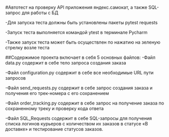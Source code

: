 #Автотест на проверку API приложения яндекс.самокат, а также SQL-запрос для работы с БД

-Для запуска теста должны быть установлены пакеты pytest  requests 

-Запуск теста выполняется командой ytest в терминале Pycharm

-Также запуск теста может быть осуществлен по нажатию на зеленую стрелку возле теста

##Содержимое проекта включает в себя 5 основных файлов:
-Файл data.py содержит в себе тело запроса создания заказа

-Файл configuration.py содержит в себе все необходимые URL  пути запросов

-Файл send_requests.py содержит в себе запрос создания заказа и получения его трек-номера с его сохранением

-Файл order_tracking.py содержит в себе запрос на получение заказа по сохраненному треку и проверку кода ответа

-Файл SQL_Requests содержит в себе SQL-запросы для получения  списка логинов курьеров с количеством их заказов в статусе «В доставке» и тестирование статусов заказов.
